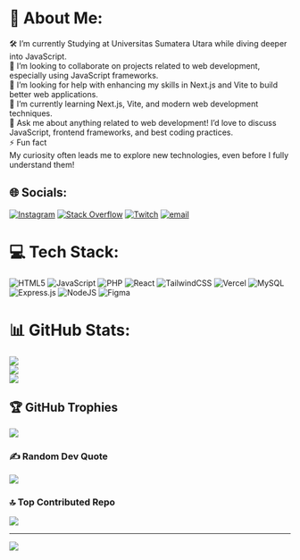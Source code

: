 # 💫 About Me:
🛠  I’m currently Studying at Universitas Sumatera Utara while diving deeper into JavaScript.<br>🤝 I’m looking to collaborate on projects related to web development, especially using JavaScript frameworks.<br>👐 I’m looking for help with enhancing my skills in Next.js and Vite to build better web applications.<br>🌱 I’m currently learning Next.js, Vite, and modern web development techniques.<br>💬 Ask me about anything related to web development! I’d love to discuss JavaScript, frontend frameworks, and best coding practices.<br>⚡ Fun fact<br>My curiosity often leads me to explore new technologies, even before I fully understand them!


## 🌐 Socials:
[![Instagram](https://img.shields.io/badge/Instagram-%23E4405F.svg?logo=Instagram&logoColor=white)](https://instagram.com/whtdadog_doin) [![Stack Overflow](https://img.shields.io/badge/-Stackoverflow-FE7A16?logo=stack-overflow&logoColor=white)](https://stackoverflow.com/users/29901774) [![Twitch](https://img.shields.io/badge/Twitch-%239146FF.svg?logo=Twitch&logoColor=white)](https://twitch.tv/ricotheimmanuel) [![email](https://img.shields.io/badge/Email-D14836?logo=gmail&logoColor=white)](mailto:ricosimanjuntak024@gmail.com) 

# 💻 Tech Stack:
![HTML5](https://img.shields.io/badge/html5-%23E34F26.svg?style=for-the-badge&logo=html5&logoColor=white) ![JavaScript](https://img.shields.io/badge/javascript-%23323330.svg?style=for-the-badge&logo=javascript&logoColor=%23F7DF1E) ![PHP](https://img.shields.io/badge/php-%23777BB4.svg?style=for-the-badge&logo=php&logoColor=white) ![React](https://img.shields.io/badge/react-%2320232a.svg?style=for-the-badge&logo=react&logoColor=%2361DAFB) ![TailwindCSS](https://img.shields.io/badge/tailwindcss-%2338B2AC.svg?style=for-the-badge&logo=tailwind-css&logoColor=white) ![Vercel](https://img.shields.io/badge/vercel-%23000000.svg?style=for-the-badge&logo=vercel&logoColor=white) ![MySQL](https://img.shields.io/badge/mysql-4479A1.svg?style=for-the-badge&logo=mysql&logoColor=white) ![Express.js](https://img.shields.io/badge/express.js-%23404d59.svg?style=for-the-badge&logo=express&logoColor=%2361DAFB) ![NodeJS](https://img.shields.io/badge/node.js-6DA55F?style=for-the-badge&logo=node.js&logoColor=white) ![Figma](https://img.shields.io/badge/figma-%23F24E1E.svg?style=for-the-badge&logo=figma&logoColor=white)
# 📊 GitHub Stats:
![](https://github-readme-stats.vercel.app/api?username=rhism&theme=react&hide_border=false&include_all_commits=false&count_private=false)<br/>
![](https://nirzak-streak-stats.vercel.app/?user=rhism&theme=react&hide_border=false)<br/>
![](https://github-readme-stats.vercel.app/api/top-langs/?username=rhism&theme=react&hide_border=false&include_all_commits=false&count_private=false&layout=compact)

## 🏆 GitHub Trophies
![](https://github-profile-trophy.vercel.app/?username=rhism&theme=tokyonight&no-frame=false&no-bg=false&margin-w=4)

### ✍️ Random Dev Quote
![](https://quotes-github-readme.vercel.app/api?type=horizontal&theme=tokyonight)

### 🔝 Top Contributed Repo
![](https://github-contributor-stats.vercel.app/api?username=rhism&limit=5&theme=tokyonight&combine_all_yearly_contributions=true)

---
[![](https://visitcount.itsvg.in/api?id=rhism&icon=5&color=1)](https://visitcount.itsvg.in)

<!-- Proudly created with GPRM ( https://gprm.itsvg.in ) -->
